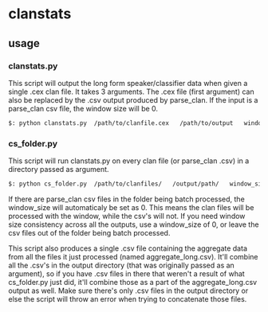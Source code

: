 # clanstats



## usage

### clanstats.py

This script will output the long form speaker/classifier data when given a single .cex clan file. It takes 3 arguments.
The .cex file (first argument) can also be replaced by the .csv output produced by parse_clan.
If the input is a parse_clan csv file, the window size will be 0.

``` bash
$: python clanstats.py  /path/to/clanfile.cex   /path/to/output   window_size
```

### cs_folder.py

This script will run clanstats.py on every clan file (or parse_clan .csv) in a directory passed as argument.

``` bash
$: python cs_folder.py  /path/to/clanfiles/   /output/path/   window_size
```

If there are parse_clan csv files in the folder being batch processed, the window_size will automaticaly be set as 0.
This means the clan files will be processed with the window, while the csv's will not.
If you need window size consistency across all the outputs, use a window_size of 0, or leave the csv files
out of the folder being batch processed.

This script also produces a single .csv file containing the aggregate data from all the files it just processed (named aggregate_long.csv). It'll combine all the .csv's in the output directory (that was originally passed as an argument), so if you have .csv files in there that weren't a result of what cs_folder.py just did, it'll combine those as a part of the aggregate_long.csv output as well. Make sure there's only .csv files in the output directory or else the script will throw an error when trying to concatenate those files.
